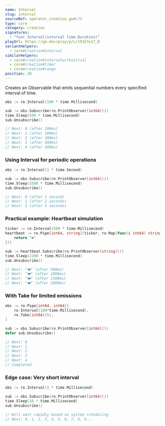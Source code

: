 ```yaml
---
name: Interval
slug: interval
sourceRef: operator_creation.go#L75
type: core
category: creation
signatures:
  - "func Interval(interval time.Duration)"
playUrl: https://go.dev/play/p/Lct91E7w17_B
variantHelpers:
  - core#creation#interval
similarHelpers:
  - core#creation#intervalwithinitial
  - core#creation#timer
  - core#creation#range
position: 20
---
```


Creates an Observable that emits sequential numbers every specified interval of time.

```go
obs := ro.Interval(100 * time.Millisecond)

sub := obs.Subscribe(ro.PrintObserver[int64]())
time.Sleep(550 * time.Millisecond)
sub.Unsubscribe()

// Next: 0 (after 100ms)
// Next: 1 (after 200ms)
// Next: 2 (after 300ms)
// Next: 3 (after 400ms)
// Next: 4 (after 500ms)
```

### Using Interval for periodic operations

```go
obs := ro.Interval(1 * time.Second)

sub := obs.Subscribe(ro.PrintObserver[int64]())
time.Sleep(3500 * time.Millisecond)
sub.Unsubscribe()

// Next: 0 (after 1 second)
// Next: 1 (after 2 seconds)
// Next: 2 (after 3 seconds)
```

### Practical example: Heartbeat simulation

```go
ticker := ro.Interval(500 * time.Millisecond)
heartbeat := ro.Pipe[int64, string](ticker, ro.Map(func(i int64) string {
    return "❤️"
}))

sub := heartbeat.Subscribe(ro.PrintObserver[string]())
time.Sleep(2200 * time.Millisecond)
sub.Unsubscribe()

// Next: "❤️" (after 500ms)
// Next: "❤️" (after 1000ms)
// Next: "❤️" (after 1500ms)
// Next: "❤️" (after 2000ms)
```

### With Take for limited emissions

```go
obs := ro.Pipe[int64, int64](
    ro.Interval(100*time.Millisecond),
    ro.Take[int64](5),
)

sub := obs.Subscribe(ro.PrintObserver[int64]())
defer sub.Unsubscribe()

// Next: 0
// Next: 1
// Next: 2
// Next: 3
// Next: 4
// Completed
```

### Edge case: Very short interval

```go
obs := ro.Interval(1 * time.Millisecond)

sub := obs.Subscribe(ro.PrintObserver[int64]())
time.Sleep(10 * time.Millisecond)
sub.Unsubscribe()

// Will emit rapidly based on system scheduling
// Next: 0, 1, 2, 3, 4, 5, 6, 7, 8, 9...
```